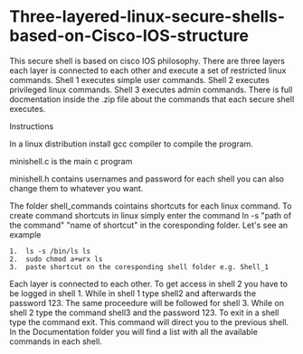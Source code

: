 # Three-layered-linux-secure-shells-based-on-Cisco-IOS-structure
This secure shell is based on cisco IOS philosophy. There are three layers each layer is connected to each other and execute a set of restricted linux commands. Shell 1 executes simple user commands. Shell 2 executes privileged linux commands. Shell 3 executes admin commands. There is full docmentation inside the .zip file about the commands that each secure shell executes.

Instructions

In a linux distribution install gcc compiler to compile the program. 

minishell.c is the main c program 

minishell.h contains usernames and password for each shell you can also change them to whatever you want.

The folder shell_commands cointains shortcuts for each linux command. To create command shortcuts in linux
simply enter the command ln -s "path of the command" "name of shortcut" in the coresponding folder.
Let's see an example

	1. 	ls -s /bin/ls ls
	2.	sudo chmod a+wrx ls
	3.	paste shortcut on the coresponding shell folder e.g. Shell_1

Each layer is connected to each other. To get access in shell 2 you have to be logged in shell 1.
While in shell 1 type shell2 and afterwards the password 123. The same proceedure will be followed 
for shell 3. While on shell 2 type the command shell3 and the password 123. To exit in a shell type
the command exit. This command will direct you to the previous shell.
In the Documentation folder you will find a list with all the available commands in each shell. 
